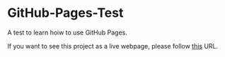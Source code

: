 # GitHub-Pages-Test
A test to learn hoiw to use GitHub Pages.

If you want to see this project as a live webpage, please follow <a href="https://stevemuss.github.io/GitHub-Pages-Test/" target="_blank">this</a> URL.
